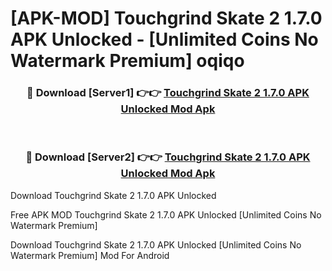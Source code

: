 # [APK-MOD] Touchgrind Skate 2 1.7.0 APK Unlocked - [Unlimited Coins No Watermark Premium] oqiqo



<div align="center">
<h3>🔴 Download [Server1] 👉👉 <a href="https://momento.my/?title=Touchgrind_Skate_2_1.7.0_APK_Unlocked">Touchgrind Skate 2 1.7.0 APK Unlocked Mod Apk</a></h3><br>

<h3>🔴 Download [Server2] 👉👉 <a href="https://momento.my/?title=Touchgrind_Skate_2_1.7.0_APK_Unlocked">Touchgrind Skate 2 1.7.0 APK Unlocked Mod Apk</a></h3>
</div>



Download Touchgrind Skate 2 1.7.0 APK Unlocked 

Free APK MOD Touchgrind Skate 2 1.7.0 APK Unlocked [Unlimited Coins No Watermark Premium]

Download Touchgrind Skate 2 1.7.0 APK Unlocked [Unlimited Coins No Watermark Premium] Mod For Android

